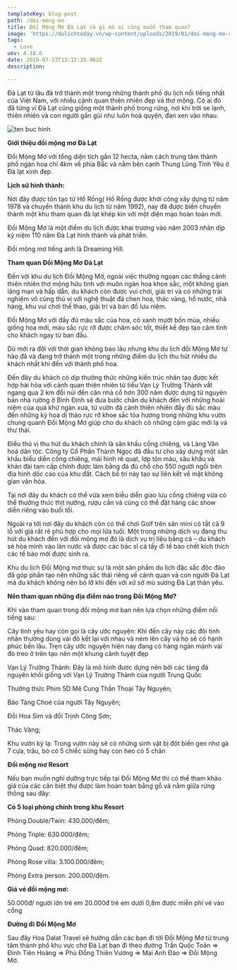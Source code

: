```yaml
---
templateKey: blog-post
path: /doi-mong-mo
title: Đồi Mộng Mơ Đà Lạt có gì mà ai cũng muốn tham quan?
image: 'https://dulichtoday.vn/wp-content/uploads/2019/01/doi-mong-mo-resort.jpg' 
tags:
  - Love
uev: 4.18.6
date: 2019-07-23T13:12:33.962Z
description:

---
```


Đà Lạt từ lâu đã trở thành một trong những thành phố du lịch nổi tiếng nhất của Việt Nam, với nhiều cảnh quan thiên nhiên đẹp và thơ mộng. Có ai đó đã từng ví Đà Lạt cũng giống một thành phố trong rừng, nơi khí trời se lạnh, thiên nhiên và con người gần gũi như luôn hoà quyện, đan xen vào nhau. 

![ten buc hinh](https://dulichdalat.pro/wp-content/uploads/2016/08/Doi-mong-mo-dulichdalat-0.jpg "ten buc hinh")

**Giới thiệu đồi mộng mơ Đà Lạt**

Đồi Mộng Mơ với tổng diện tích gần 12 hecta, nằm cách trung tâm thành phố ngàn hoa chỉ 4km về phía Bắc và nằm bên cạnh Thung Lũng Tình Yêu ở Đà lạt xinh đẹp. 


**Lịch sử hình thành:**

Nơi đây được tôn tạo từ Hồ Rồng( Hồ Rồng được khởi công xây dựng từ năm 1978 và chuyển thành khu du lịch từ năm 1992), nay đã được biến chuyển thành một khu tham quan đà lạt khép kín với một diện mạo hoàn toàn mới.

Đồi Mộng Mơ là một điểm du lịch được khai trương vào năm 2003 nhân dịp kỷ niệm 110 năm Đà Lạt hình thành và phát triển.

Đồi mộng mơ tiếng anh là Dreaming Hill.


**Tham quan Đồi Mộng Mơ Đà Lạt**

Đến với khu du lịch Đồi Mộng Mơ, ngoài việc thưởng ngoạn các thắng cảnh thiên nhiên thơ mộng hữu tình với muôn ngàn hoa khoe sắc, một không gian lãng mạn và hấp dẫn, du khách còn được vui chơi, giải trí và có những trải nghiệm vô cùng thú vị với nghệ thuật đá chen hoa, thác vàng, hồ nước, nhà hàng, khu vui chơi thể thao, giải trí và bán đồ lưu niệm.


Đồi Mộng Mơ với đầy đủ màu sắc của hoa, cỏ xanh mướt bốn mùa, nhiều giống hoa mới, màu sắc rực rỡ được chăm sóc tốt, thiết kế đẹp tạo cảm tình cho khách ngay từ ban đầu.


Dù mới ra đời với thời gian không bao lâu nhưng khu du lịch đồi Mộng Mơ tự hào đã và đang trở thành một trong những điểm du lịch thu hút nhiều du khách nhất khi đến với thành phố hoa.

Đến đây du khách có dịp thưởng thức những kiến trúc nhân tạo được kết hợp hài hòa với cảnh quan thiên nhiên từ tiểu Vạn Lý Trường Thành vắt ngang qua 2 km đồi núi đến căn nhà cổ hơn 300 năm được dựng từ nguyên bản nhà rường ở Bình Định sẽ đưa bước chân du khách đến với những hoài niệm của quá khứ ngàn xưa, từ vườn đá cảnh thiên nhiên đầy đủ sắc màu đến những kỳ hoa dị thảo rực rỡ khoe sắc tỏa hương trong những khu vườn chung quanh Đồi Mộng Mơ giúp cho du khách có những cảm giác mới lạ và thư thái.

Điều thú vị thu hút du khách chính là sân khấu cồng chiêng, và Làng Văn hoá dân tộc. Công ty Cổ Phần Thành Ngọc đã đầu tư cho xây dựng một sân khấu biểu diễn cồng chiêng, mái hình rẽ quạt, lợp tôn màu, sâu khấu và khán đài tam cấp chính được làm bằng đá đủ chỗ cho 550 người ngồi trên địa hình dốc cao của khu đất. Cách bố trí này tạo sự liên kết về mặt không gian văn hóa.

Tại nơi đây du khách có thể vừa xem biễu diễn giao lưu cồng chiêng vừa có thể thưởng thức thịt nướng, rượu cần và cũng có thể đặt hàng các show diễn riêng vào buổi tối.

Ngoài ra tới nơi đây du khách còn có thể chơi Golf trên sân mini có tất cả 9 lỗ với giá rất rẻ phù hợp cho mọi lứa tuổi. Một trong những dịch vụ đang thu hút du khách đến với đồi mộng mơ đó là dịch vụ trị liệu bằng cá – du khách sẽ hòa mình vào làn nước và được các bác sĩ cá tẩy đi tế bào chết kích thích các tế bào mới được sinh ra.


Khu du lịch Đồi Mộng mơ thực sự là một sản phẩm du lịch đặc sắc độc đáo đã góp phần tạo nên những sắc thái riêng về cảnh quan và con người Đà Lạt mà du khách không nên bỏ lỡ khi đến với xứ sở mù sương Đà Lạt thân yêu.

**Nên tham quan những địa điểm nào trong Đồi Mộng Mơ?**

Khi vào tham quan trong đồi mộng mơ bạn nên lựa chọn những điểm nổi tiếng sau:

Cây tình yêu hay còn gọi là cây ước nguyện: Khi đến cây này các đôi tình nhân thường dùng vải đỏ kết lại với nhau và ném lên cây và họ sẽ có hạnh phúc bền lâu. Trẹn cây ước nguyện hiện nay đang có hàng ngàn mảnh vải đỏ treo ở trên tạo nên một khung cảnh tuyệt đẹp

Vạn Lý Trường Thành: Đây là mô hình đươc dựng nên bởi các tảng đá nguyên khối giống với Vạn Lý Trường Thành của người Trung Quốc

Thưởng thức Phim 5D Mê Cung Thần Thoại Tây Nguyên;

Bảo Tàng Choé của người Tây Nguyên;

Đồi Hoa Sim và đồi Trịnh Công Sơn;

Thác Vàng;

Khu vườn kỳ lạ: Trong vườn này sẽ có những sinh vật bị đột biến gen như gà 7 cựa, trâu, bò có 5 chiếc sừng hay con heo có 5 chân

**Đồi mộng mơ Resort**

Nếu bạn muốn nghỉ dưỡng trực tiếp tại Đồi Mộng Mơ thì có thể tham khảo giá của các căn biệt thự được làm hoàn toàn bằng gỗ và nằm giữa rừng thông sau đây:

**Có 5 loại phòng chính trong khu Resort**

Phòng Double/Twin: 430.000/đêm;

Phòng Triple: 630.000/đêm;

Phòng Quad: 820.000/đêm;

Phòng Rose villa: 3.100.000/đêm;

Phòng Extra person: 200.000/đêm.


**Giá vé đồi mộng mơ:**

50.000đ/ người lớn trẻ em 20.000đ trẻ em dưới 0,8m được miễn phí vé vào cổng

**Đường đi Đồi Mộng Mơ**

Sau đây Hoa Dalat Travel sẽ hướng dẫn các bạn đi tới Đồi Mộng Mơ từ trung tâm thành phố khu vực chợ Đà Lạt bạn đi theo đường Trần Quốc Toản => Đinh Tiên Hoàng => Phù Đổng Thiên Vương => Mai Anh Đào => Đồi Mộng Mơ.
